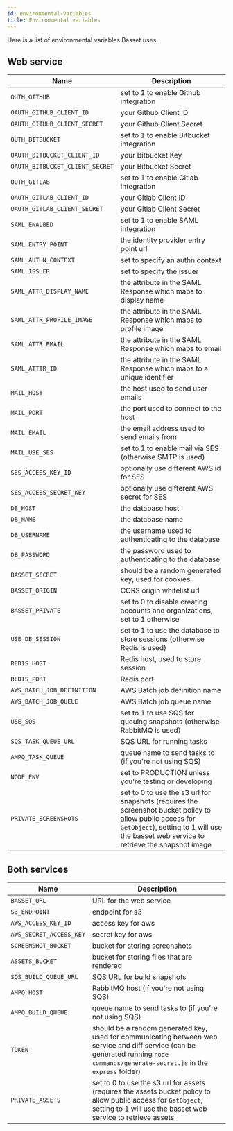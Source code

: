 ```yaml
---
id: environmental-variables
title: Environmental variables
---
```


Here is a list of environmental variables Basset uses:

## Web service

| Name | Description |
| ---|---|
| `OUTH_GITHUB` | set to 1 to enable Github integration |
| `OAUTH_GITHUB_CLIENT_ID` | your Github Client ID |
| `OAUTH_GITHUB_CLIENT_SECRET` | your Github Client Secret |
| `OUTH_BITBUCKET` | set to 1 to enable Bitbucket integration |
| `OAUTH_BITBUCKET_CLIENT_ID` | your Bitbucket Key |
| `OAUTH_BITBUCKET_CLIENT_SECRET` | your Bitbucket Secret |
| `OUTH_GITLAB` | set to 1 to enable Gitlab integration |
| `OAUTH_GITLAB_CLIENT_ID` | your Gitlab Client ID |
| `OAUTH_GITLAB_CLIENT_SECRET` | your Gitlab Client Secret |
| `SAML_ENALBED` | set to 1 to enable SAML integration |
| `SAML_ENTRY_POINT` | the identity provider entry point url  |
| `SAML_AUTHN_CONTEXT` | set to specify an authn context |
| `SAML_ISSUER` | set to specify the issuer |
| `SAML_ATTR_DISPLAY_NAME` | the attribute in the SAML Response which maps to display name |
| `SAML_ATTR_PROFILE_IMAGE` | the attribute in the SAML Response which maps to profile image |
| `SAML_ATTR_EMAIL` | the attribute in the SAML Response which maps to email |
| `SAML_ATTTR_ID` | the attribute in the SAML Response which maps to a unique identifier |
| `MAIL_HOST` | the host used to send user emails |
| `MAIL_PORT` | the port used to connect to the host |
| `MAIL_EMAIL` | the email address used to send emails from |
| `MAIL_USE_SES` | set to 1 to enable mail via SES (otherwise SMTP is used) |
| `SES_ACCESS_KEY_ID` | optionally use different AWS id for SES |
| `SES_ACCESS_SECRET_KEY` | optionally use different AWS secret for SES |
| `DB_HOST` | the database host |
| `DB_NAME` | the database name |
| `DB_USERNAME` | the username used to authenticating to the database |
| `DB_PASSWORD` | the password used to authenticating to the database |
| `BASSET_SECRET` | should be a random generated key, used for cookies |
| `BASSET_ORIGIN` | CORS origin whitelist url |
| `BASSET_PRIVATE` | set to 0 to disable creating accounts and organizations, set to 1 otherwise |
| `USE_DB_SESSION` | set to 1 to use the database to store sessions (otherwise Redis is used) |
| `REDIS_HOST` | Redis host, used to store session |
| `REDIS_PORT` | Redis port |
| `AWS_BATCH_JOB_DEFINITION` | AWS Batch job definition name |
| `AWS_BATCH_JOB_QUEUE` | AWS Batch job queue name |
| `USE_SQS` | set to 1 to use SQS for queuing snapshots (otherwise RabbitMQ is used) |
| `SQS_TASK_QUEUE_URL` | SQS URL for running tasks |
| `AMPQ_TASK_QUEUE` | queue name to send tasks to (if you're not using SQS) |
| `NODE_ENV` | set to PRODUCTION unless you're testing or developing |
| `PRIVATE_SCREENSHOTS` | set to 0 to use the s3 url for snapshots (requires the screenshot bucket policy to allow public access for `GetObject`), setting to 1 will use the basset web service to retrieve the snapshot image

## Both services

| Name | Description |
| ---|---|
| `BASSET_URL` | URL for the web service |
| `S3_ENDPOINT` | endpoint for s3 |
| `AWS_ACCESS_KEY_ID` | access key for aws |
| `AWS_SECRET_ACCESS_KEY` | secret key for aws |
| `SCREENSHOT_BUCKET` | bucket for storing screenshots |
| `ASSETS_BUCKET` | bucket for storing files that are rendered |
| `SQS_BUILD_QUEUE_URL` | SQS URL for build snapshots |
| `AMPQ_HOST` | RabbitMQ host (if you're not using SQS) |
| `AMPQ_BUILD_QUEUE` | queue name to send tasks to (if you're not using SQS) |
| `TOKEN` | should be a random generated key, used for communicating between web service and diff service (can be generated running `node commands/generate-secret.js` in the `express` folder) |
| `PRIVATE_ASSETS` | set to 0 to use the s3 url for assets (requires the assets bucket policy to allow public access for `GetObject`, setting to 1 will use the basset web service to retrieve assets